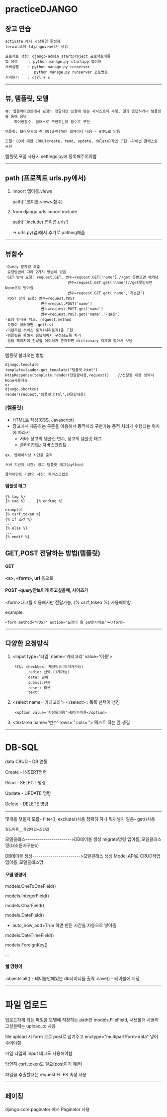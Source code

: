 # practiceDJANGO
## 장고 연습

    activate 해서 가상환경 활성화
    terminal에 (djangovenv)가 생김
    
    프로젝트 생성: django-admin startproject 프로잭트이름
    앱 생성     : python manage.py startapp 앱이름
    서버실행    : python manage.py runserver
                 python manage.py runserver 포트번호
    서버닫기    : ctrl + c
    
***
## 뷰, 템플릿, 모델
    뷰: 웹클라이언트에서 요청이 전달되면 요청에 맞는 서비스로직 수행, 결과 응답하거나 템플릿을 통해 응담
        파이썬함수, 클래스로 구현하는데 함수로 구현
    
    템플릿: 브라우저에 렌더링(출력)하는 웹페이지 내용 - HTML로 만듬
    
    모델: DB에 대한 CRUD(create, read, update, delete)작업 구현 -파이썬 클래스로 구현
 
 템플릿,모델 사용시 settings.py에 등록해주어야함
 ***
 ## path (프로젝트 urls.py에서)
 1. import 앱이름.views
 
    path('',앱이름.views.함수)
 2. from django.urls import include
 
    path('',include('앱이름.urls')
    
    -> urls.py(앱)에서 추가로 pathing해줌
 ***
## 뷰함수
    -Query 문자열 추출
     요청방법에 따라 2가지 방법이 있음
     GET 방식 요청: request.GET, 변수=request.GET['name'],//get 못받으면 에러남
                                변수=request.GET.get('name')//get못받으면 None으로 받아짐
                                변수=request.GET.get('name','기본값')
     POST 방식 요청: 변수=request.POST
                    변수=requst.POST['name']
                    변수=request.POST.get('name')
                    변수=request.POST.get('name','기본값')
    -요청 방식을 체크: request.method
    -요청이 여러개면 .getlist 
    -이런저런 서비스 로직(처리로직)을 구현
    -템플릿을 통해서 응답페이지 구성되도록 처리
    -응답 페이지에 전달할 데이터가 존재하면 dictionary 객체에 담아서 보냄
***
템플릿 불러오는 방법

    django.template
    template=loader.get_template("템플릿.html")
    HttpResponse(template.render(전달할내용,request))    //전달할 내용 생략시 None사용가능
    or
    django.shortcut
    render(request,"템플릿.html",전달할내용)
    
### [템플릿]

   - HTML로 작성(CSS, Javascript)
   - 장고에서 제공하는 구문을 이용해서 동적처리 구현가능
     동적 처리가 수행되는 위치에 따라서
        - 서버: 장고의 템플릿 변수, 장고의 템플릿 태그
        - 클라이언트: 자바스크립트
        
    ex. 웹페이지상 시간을 출력
    
    서버 기반의 시간: 장고 템플릿 태그(python)
    
    클라이언트 기반의 시간: 자바스크립트
      
#### 템플릿 태그
    {% tag %}
    {% tag %} ... {% endtag %}
    
    example)
    {% csrf_token %}
    {% if 조건 %}
    ...
    {% else %}
    ...
    {% endif %}
    
## GET,POST 전달하는 방법(템플릿)
#### GET
**\<a>, \<form>, url** 등으로 

#### POST -query안보이게 하고싶을때, 사이즈가 
\<form>태그를 이용해서만 전달가능, {% csrf_token %} 사용해야함


example:

    <form method="POST" action="요청이 될 path사이트"></form>

***    
## 다양한 요청방식
1. \<input type='타입' name='카테고리' value='이름'>

        타입: checkbox: 체크박스(여러개가능)
              radio: 선택 (1개가능)
              date: 날짜
              submit:전송
              reset: 리셋
              text: 
          
2. \<select name='카테고리'> \</select> : 목록 선택이 생김
    
        <option value='저장될이름'>보이는이름</option>
        
3. \<textarea name='변수' rows='' cols=''>
    텍스트 적는 칸 생김
      
***

# DB-SQL

data CRUD - DB 연동

   Create - INSERT명령
     
   Read - SELECT 명령
     
   Update - UPDATE 명령
     
   Delete - DELETE 명령
     
***
몇개를 찾을지 모름- filter(), exclude()사용
정확히 하나 뭐꺼낼지 알음- get()사용
 
    필드이름__룩업타입=조건값
 
 
모델클래스----------------------->DB테이블 생성
             migrate명령         앱이름_모델클래스명(대소문자구분x)
             
 DB테이블 생성------------------------>모델클래스 생성   Model API로 CRUD작업
 앱이름_모델클래스명

#### 모델 명령어
models.OneToOneField()

models.IntegerField()

models.CharField()

models.DateField()

   - auto_now_add=True 하면 만든 시간을 자동으로 넣어줌
    
models.DateTimeField()

models.ForeignKey()

...

#### 쉘 명령어
.objects.all() - 테이블안에있는 db데이터들 출력
.save() - 테이블에 저장





***
# 파일 업로드

업로드하게 되는 파일을 모델에 저장하는 path인 models.FileField, 서브폴더 사용하고싶을때는 upload_to 사용

file upload 시 form 으로 post로 넘겨주고 enctype="multipart/form-data" 넣어주어야함

파일 타입의 input 태그도 사용해야함

당연히 csrf_token도 필요(post이기 떄문)

파일을 추출할때는 request.FILES 속성 사용

***
## 페이징
django.core.paginator 에서 Paginator 사용
